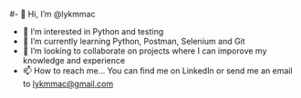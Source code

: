 #- 👋 Hi, I’m @lykmmac
- 👀 I’m interested in Python and testing
- 🌱 I’m currently learning Python, Postman, Selenium and Git
- 💞️ I’m looking to collaborate on projects where I can imporove my knowledge and experience
- 📫 How to reach me... You can find me on LinkedIn or send me an email to lykmmac@gmail.com

<!---
lykmmac/lykmmac is a ✨ special ✨ repository because its `README.md` (this file) appears on your GitHub profile.
You can click the Preview link to take a look at your changes.
--->
